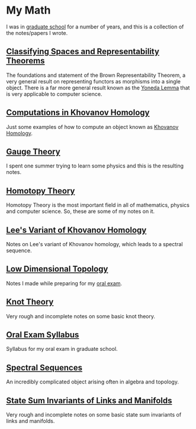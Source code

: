 # My Math

I was in [graduate school](http://math.sunysb.edu/~mbw) for a number of years, and this is a collection of the notes/papers I wrote.

## [Classifying Spaces and Representability Theorems](./classifying-spaces-and-representability-theorems)

The foundations and statement of the Brown Representability Theorem, a very general result on representing functors as morphisms into a single object. There is a far more general result known as the [Yoneda Lemma](http://en.wikipedia.org/wiki/Yoneda_lemma) that is very applicable to computer science.

## [Computations in Khovanov Homology](./computations-in-khovanov-homology)

Just some examples of how to compute an object known as [Khovanov Homology](http://en.wikipedia.org/wiki/Khovanov_homology).

## [Gauge Theory](./guage-theory)

I spent one summer trying to learn some physics and this is the resulting notes.

## [Homotopy Theory](./homotopy-theory)

Homotopy Theory is the most important field in  all of mathematics, physics and computer science. So, these are some of my notes on it.

## [Lee's Variant of Khovanov Homology](./lees-variant-of-khovanov-homology)

Notes on Lee's variant of Khovanov homology, which leads to a spectral sequence.

## [Low Dimensional Topology](./low-dimensional-topology)

Notes I made while preparing for my [oral exam](./oral-exam).

## [Knot Theory](./knot-theory)

Very rough and incomplete notes on some basic knot theory.

## [Oral Exam Syllabus](./oral-syllabus)

Syllabus for my oral exam in graduate school.

## [Spectral Sequences](./spectral-sequences)

An incredibly complicated object arising often in algebra and topology.

## [State Sum Invariants of Links and Manifolds](./state-sum-invariants-of-links-and-manifolds)

Very rough and incomplete notes on some basic state sum invariants of links and manifolds.
